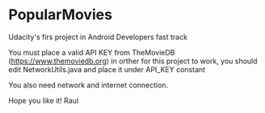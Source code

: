 # PopularMovies
Udacity's firs project in Android Developers fast track

You must place a valid API KEY from TheMovieDB (https://www.themoviedb.org) in orther for this project to work, you should edit NetworkUtils.java and place it under API_KEY constant

You also need network and internet connection.

Hope you like it!
Raul
